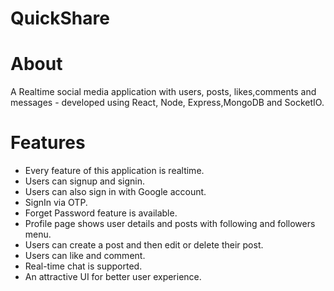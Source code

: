 # QuickShare
<!-- # <a href="https://hemant-sahu.netlify.app/">Live Demo</a> -->
# About
A Realtime social media application with users, posts, likes,comments and messages - developed using React, Node, Express,MongoDB and SocketIO.
# Features 
- Every feature of this application is realtime.
- Users can signup and signin.
- Users can also sign in with Google account.
- SignIn via OTP.
- Forget Password feature is available.
- Profile page shows user details and posts with following and followers menu.
- Users can create a post and then edit or delete their post.
- Users can like and comment.
- Real-time chat is supported.
- An attractive UI for better user experience.

